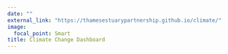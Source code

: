 ```yaml
---
date: ""
external_link: "https://thamesestuarypartnership.github.io/climate/"
image:
  focal_point: Smart
title: Climate Change Dashboard
---
```

